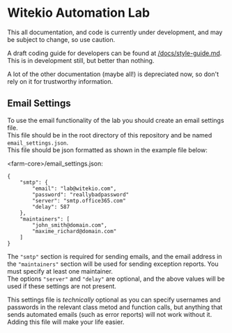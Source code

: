 # Witekio Automation Lab

This all documentation, and code is currently under development, and may be subject to change, so use caution.

A draft coding guide for developers can be found at [/docs/style-guide.md](/docs/style-guide.md). This is in development still, but better than nothing.

A lot of the other documentation (maybe all!) is depreciated now, so don't rely on it for trustworthy information.

## Email Settings
To use the email functionality of the lab you should create an email settings file.  
This file should be in the root directory of this repository and be named `email_settings.json`.  
This file should be json formatted as shown in the example file below:

\<farm-core>/email_settings.json:
```
{
    "smtp": {
        "email": "lab@witekio.com",
        "password": "reallybadpassword"
        "server": "smtp.office365.com"
        "delay": 587
    },
    "maintainers": [
        "john_smith@domain.com",
        "maxime_richard@domain.com"
    ]
}
```
The `"smtp"` section is required for sending emails, and the email address in the `"maintainers"` section will be used for sending exception reports. You must specify at least one maintainer.  
The options `"server"` and `"delay"` are optional, and the above values will be used if these settings are not present.

This settings file is _technically_ optional as you can specify usernames and passwords in the relevant class metod and function calls, but anything that sends automated emails (such as error reports) will not work without it.  
Adding this file will make your life easier.